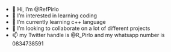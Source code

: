- 👋 Hi, I’m @RefPirlo
- 👀 I’m interested in learning coding 
- 🌱 I’m currently learning c++ language 
- 💞️ I’m looking to collaborate on a lot of different projects 
- 📫 my Twitter handle is @R_Pirlo and my whatsapp number is 0834738591

<!---
RefPirlo/RefPirlo is a ✨ special ✨ repository because its `README.md` (this file) appears on your GitHub profile.
You can click the Preview link to take a look at your changes.
--->

